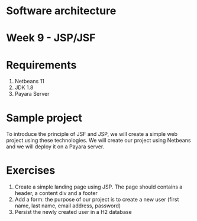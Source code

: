 # Software architecture
# Week 9 - JSP/JSF

# Requirements
1. Netbeans 11
2. JDK 1.8
3. Payara Server

# Sample project

To introduce the principle of JSF and JSP, we will create a simple web project using these technologies.
We will create our project using Netbeans and we will deploy it on a Payara server.

# Exercises

1. Create a simple landing page using JSP. The page should contains a header, a content div and a footer
2. Add a form: the purpose of our project is to create a new user (first name, last name, email address, password)
3. Persist the newly created user in a H2 database


